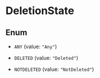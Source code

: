 

# DeletionState

## Enum


* `ANY` (value: `"Any"`)

* `DELETED` (value: `"Deleted"`)

* `NOTDELETED` (value: `"NotDeleted"`)



